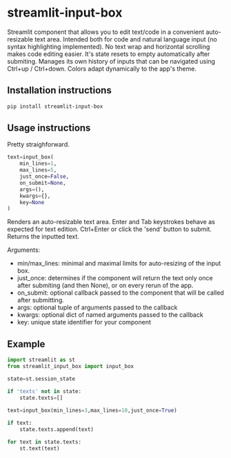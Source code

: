 # streamlit-input-box

Streamlit component that allows you to edit text/code in a convenient auto-resizable text area.
Intended both for code and natural language input (no syntax highlighting implemented).
No text wrap and horizontal scrolling makes code editing easier.
It's state resets to empty automatically after submiting.
Manages its own history of inputs that can be navigated using Ctrl+up / Ctrl+down.
Colors adapt dynamically to the app's theme.

## Installation instructions

```sh
pip install streamlit-input-box
```

## Usage instructions

Pretty straighforward.

```python
text=input_box(
    min_lines=1,
    max_lines=5,
    just_once=False,
    on_submit=None,
    args=(),
    kwargs={},
    key=None
)
```
Renders an auto-resizable text area. 
Enter and Tab keystrokes behave as expected for text edition.
Ctrl+Enter or click the 'send' button to submit.
Returns the inputted text.

Arguments:
- min/max_lines: minimal and maximal limits for auto-resizing of the input box.
- just_once: determines if the component will return the text only once after submiting (and then None), or on every rerun of the app.
- on_submit: optional callback passed to the component that will be called after submitting.
- args: optional tuple of arguments passed to the callback
- kwargs: optional dict of named arguments passed to the callback
- key: unique state identifier for your component 

## Example

```python
import streamlit as st
from streamlit_input_box import input_box

state=st.session_state

if 'texts' not in state:
    state.texts=[]

text=input_box(min_lines=3,max_lines=10,just_once=True)
    
if text:
    state.texts.append(text)

for text in state.texts:
    st.text(text)
```